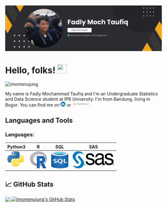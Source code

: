 <!-- More info, tips and tricks for making GitHub Profile README can be found in my article at https://towardsdatascience.com/build-a-stunning-readme-for-your-github-profile-9b80434fe5d7 -->

![Header](https://raw.githubusercontent.com/imomenujung/imomenujung/master/readme_header_fadly.png "Header")

# Hello, folks! <img src="https://raw.githubusercontent.com/MartinHeinz/MartinHeinz/master/wave.gif" width="30px" height="30px" />

<p align="left"> <img src="https://komarev.com/ghpvc/?username=imomenujung&label=Profile%20views&color=0e75b6&style=flat" alt="imomenujung" /> </p>

My name is Fadly Mochammad Taufiq and I'm an Undergraduate Statistics and Data Science student at IPB University. I'm from Bandung, living in Bogor. You can find me on [![LinkedIn][2.2]][2] or [![Tableu][3.2]][3].

## Languages and Tools 
<div>

### Languages:
| Python3 | R | SQL | SAS |
|----------|----------|----------|----------|
|  <img src="https://github.com/imomenujung/imomenujung/blob/main/Logo/Python3.png" title="Python"  alt="Python" width="55" height="55"/> |  <img src="https://github.com/imomenujung/imomenujung/blob/main/Logo/R_logo.png" title="R"  alt="R" width="55" height="55"/> |  <img src="https://github.com/imomenujung/imomenujung/blob/main/Logo/SQL.png" title="SQL" alt="SQL" width="55" height="55"/> | <img src="https://github.com/imomenujung/imomenujung/blob/main/Logo/SAS_logo.png" title="SAS" alt="SAS" width="134" height="55"/> |

## &#x1f4c8; GitHub Stats

<a href="https://github.com/imomenujung/imomenujung">
  <img align="center" src="https://github-readme-stats.vercel.app/api/top-langs/?username=imomenujung&hide=java,html,tex&title_color=ffffff&text_color=c9cacc&icon_color=2bbc8a&bg_color=1d1f21&langs_count=3" />
</a>
<a href="https://github.com/imomenujung/imomenujung">
  <img align="center" src="https://github-readme-stats.vercel.app/api?username=imomenujung&show_icons=true&line_height=27&count_private=true&title_color=ffffff&text_color=c9cacc&icon_color=2bbc8a&bg_color=1d1f21" alt="Imomenujung's GitHub Stats" />
</a>


<!-- links to social media icons -->

<!-- icons with padding -->

[1.1]: http://i.imgur.com/tXSoThF.png (twitter icon with padding)
[2.1]: http://i.imgur.com/0o48UoR.png (github icon with padding)

<!-- icons without padding -->

[1.2]: http://i.imgur.com/wWzX9uB.png (twitter icon without padding)
[2.2]: https://raw.githubusercontent.com/imomenujung/imomenujung/master/circle-linkedin-512-(1).png (LinkedIn icon without padding)
[3.2]: https://raw.githubusercontent.com/imomenujung/imomenujung/master/Tableu.png (Tableu icon without padding)


<!-- links to your social media accounts -->

[1]: https://github.com/imomenujung
[2]: https://www.linkedin.com/in/fadly-mt/
[3]: https://public.tableau.com/app/profile/fadly.mochammad.taufiq/


<!-- Resources -->
<!-- Icons: https://simpleicons.org/ -->
<!-- GitHub Stats: https://github.com/anuraghazra/github-readme-stats -->
<!-- Emojis: https://emojipedia.org/emoji/ -->
<!-- HTML Emojis: https://www.fileformat.info/index.htm -->
<!-- Shields: https://shields.io/ -->
<!-- Awesome GitHub Profile README: https://github.com/abhisheknaiidu/awesome-github-profile-readme -->

